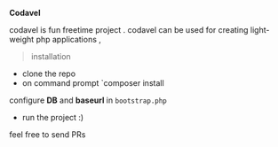 **Codavel**

codavel is fun freetime project .
codavel can be used for creating light-weight php applications ,

> installation

 - clone the repo 
 - on command prompt `composer install
 
configure **DB** and **baseurl** in `bootstrap.php`
 
 - run the project   :)

feel free to send PRs 
